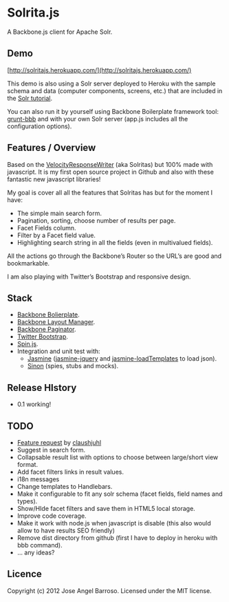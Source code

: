 Solrita.js
==========

A Backbone.js client for Apache Solr. 

## Demo

[http://solritajs.herokuapp.com/](http://solritajs.herokuapp.com/)

This demo is also using a Solr server deployed to Heroku with the sample schema and data (computer components, screens, etc.) that are included in the [Solr tutorial](http://lucene.apache.org/solr/4_0_0/tutorial.html).

You can also run it by yourself using Backbone Boilerplate framework tool: [grunt-bbb](http://github.com/backbone-boilerplate/grunt-bbb) and with your own Solr server (app.js includes all the configuration options).

## Features / Overview

Based on the [VelocityResponseWriter](http://wiki.apache.org/solr/VelocityResponseWriter) (aka Solritas) but 100% made with javascript. It is my first open source project in Github and also with these fantastic new javascript libraries! 

My goal is cover all all the features that Solritas has but for the moment I have:
* The simple main search form.
* Pagination, sorting, choose number of results per page.
* Facet Fields column.
* Filter by a Facet field value.
* Highlighting search string in all the fields (even in multivalued fields).

All the actions go through the Backbone’s Router so the URL’s are good and bookmarkable.

I am also playing with Twitter’s Bootstrap and responsive design.

## Stack

* [Backbone Bolierplate](https://github.com/backbone-boilerplate/).
* [Backbone Layout Manager](https://github.com/tbranyen/backbone.layoutmanager).
* [Backbone Paginator](https://github.com/addyosmani/backbone.paginator).
* [Twitter Bootstrap](http://twitter.github.com/bootstrap/).
* [Spin.js](https://github.com/fgnass/spin.js).
* Integration and unit test with:
    - [Jasmine](http://pivotal.github.com/jasmine/) ([jasmine-jquery](https://github.com/velesin/jasmine-jquery) and  [jasmine-loadTemplates](https://gist.github.com/1359867) to load json).
    - [Sinon](http://sinonjs.org/) (spies, stubs and mocks).

## Release HIstory

* 0.1 working!

## TODO

* [Feature request](https://github.com/jbarroso/solritajs/wiki/Feature-requests) by [claushjuhl](https://github.com/clausjuhl)
* Suggest in search form.
* Collapsable result list with options to choose between large/short view format.
* Add facet filters links in result values.
* i18n messages
* Change templates to Handlebars.
* Make it configurable to fit any solr schema (facet fields, field names and types). 
* Show/HIde facet filters and save them in HTML5 local storage.
* Improve code coverage.
* Make it work with node.js when javascript is disable (this also would allow to have results SEO friendly)
* Remove dist directory from github (first I have to deploy in heroku with bbb command).
* … any ideas?

## Licence

Copyright (c) 2012 Jose Angel Barroso.
Licensed under the MIT license.
